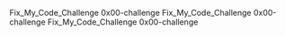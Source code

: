Fix_My_Code_Challenge 0x00-challenge
Fix_My_Code_Challenge 0x00-challenge
Fix_My_Code_Challenge 0x00-challenge